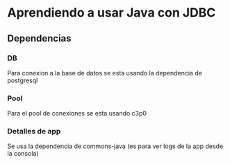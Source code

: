 # Aprendiendo a usar Java con JDBC

## Dependencias

### DB
Para conexion a la base de datos se esta usando la dependencia de postgresql

### Pool
Para el pool de conexiones se esta usando c3p0

### Detalles de app
Se usa la dependencia de commons-java (es para ver logs de la app desde la consola)